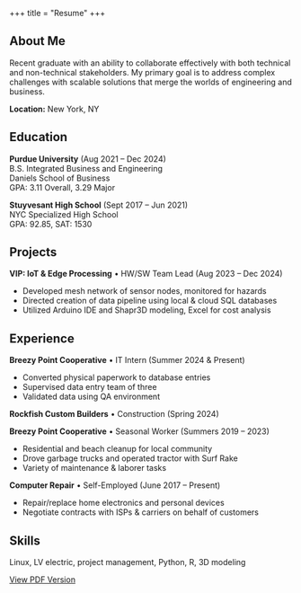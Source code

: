 +++
title = "Resume"
+++

## About Me

Recent graduate with an ability to collaborate effectively with both technical and non-technical stakeholders. My primary goal is to address complex challenges with scalable solutions that merge the worlds of engineering and business.

**Location:** New York, NY  

## Education

**Purdue University** (Aug 2021 – Dec 2024)  
B.S. Integrated Business and Engineering  
Daniels School of Business  
GPA: 3.11 Overall, 3.29 Major

**Stuyvesant High School** (Sept 2017 – Jun 2021)  
NYC Specialized High School  
GPA: 92.85, SAT: 1530

## Projects

**VIP: IoT & Edge Processing** • HW/SW Team Lead (Aug 2023 – Dec 2024)

- Developed mesh network of sensor nodes, monitored for hazards
- Directed creation of data pipeline using local & cloud SQL databases
- Utilized Arduino IDE and Shapr3D modeling, Excel for cost analysis

## Experience

**Breezy Point Cooperative** • IT Intern (Summer 2024 & Present)

- Converted physical paperwork to database entries
- Supervised data entry team of three
- Validated data using QA environment

**Rockfish Custom Builders** • Construction (Spring 2024)

**Breezy Point Cooperative** • Seasonal Worker (Summers 2019 – 2023)

- Residential and beach cleanup for local community
- Drove garbage trucks and operated tractor with Surf Rake
- Variety of maintenance & laborer tasks

**Computer Repair** • Self-Employed (June 2017 – Present)

- Repair/replace home electronics and personal devices
- Negotiate contracts with ISPs & carriers on behalf of customers

## Skills

Linux, LV electric, project management, Python, R, 3D modeling

<div class="buttons centered">
  <a href="/resume.pdf" target="_blank">View PDF Version</a>
</div>